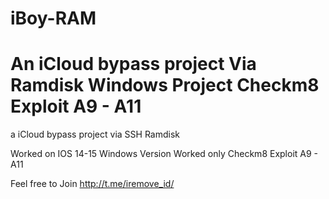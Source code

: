 # iBoy-RAM

An iCloud bypass project Via Ramdisk
Windows Project 
Checkm8 Exploit A9 - A11
=======
a iCloud bypass project via SSH Ramdisk

Worked on IOS 14-15
Windows Version
Worked only Checkm8 Exploit
A9 - A11

Feel free to Join http://t.me/iremove_id/
